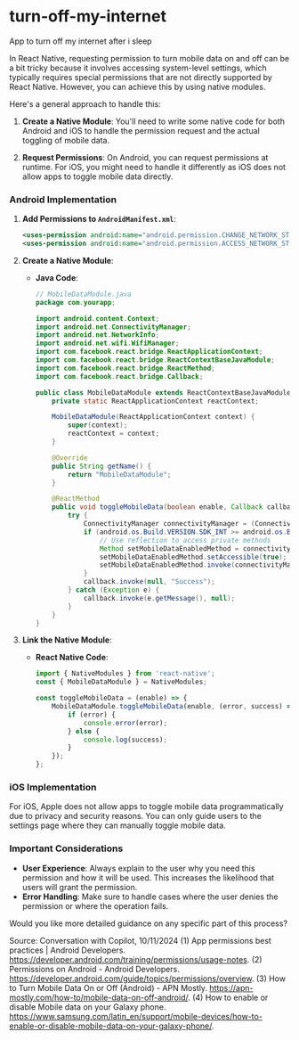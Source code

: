 # turn-off-my-internet
App to turn off my internet after i sleep


In React Native, requesting permission to turn mobile data on and off can be a bit tricky because it involves accessing system-level settings, which typically requires special permissions that are not directly supported by React Native. However, you can achieve this by using native modules.

Here's a general approach to handle this:

1. **Create a Native Module**: You'll need to write some native code for both Android and iOS to handle the permission request and the actual toggling of mobile data.

2. **Request Permissions**: On Android, you can request permissions at runtime. For iOS, you might need to handle it differently as iOS does not allow apps to toggle mobile data directly.

### Android Implementation

1. **Add Permissions to `AndroidManifest.xml`**:
    ```xml
    <uses-permission android:name="android.permission.CHANGE_NETWORK_STATE"/>
    <uses-permission android:name="android.permission.ACCESS_NETWORK_STATE"/>
    ```

2. **Create a Native Module**:
    - **Java Code**:
        ```java
        // MobileDataModule.java
        package com.yourapp;

        import android.content.Context;
        import android.net.ConnectivityManager;
        import android.net.NetworkInfo;
        import android.net.wifi.WifiManager;
        import com.facebook.react.bridge.ReactApplicationContext;
        import com.facebook.react.bridge.ReactContextBaseJavaModule;
        import com.facebook.react.bridge.ReactMethod;
        import com.facebook.react.bridge.Callback;

        public class MobileDataModule extends ReactContextBaseJavaModule {
            private static ReactApplicationContext reactContext;

            MobileDataModule(ReactApplicationContext context) {
                super(context);
                reactContext = context;
            }

            @Override
            public String getName() {
                return "MobileDataModule";
            }

            @ReactMethod
            public void toggleMobileData(boolean enable, Callback callback) {
                try {
                    ConnectivityManager connectivityManager = (ConnectivityManager) reactContext.getSystemService(Context.CONNECTIVITY_SERVICE);
                    if (android.os.Build.VERSION.SDK_INT >= android.os.Build.VERSION_CODES.LOLLIPOP) {
                        // Use reflection to access private methods
                        Method setMobileDataEnabledMethod = connectivityManager.getClass().getDeclaredMethod("setMobileDataEnabled", boolean.class);
                        setMobileDataEnabledMethod.setAccessible(true);
                        setMobileDataEnabledMethod.invoke(connectivityManager, enable);
                    }
                    callback.invoke(null, "Success");
                } catch (Exception e) {
                    callback.invoke(e.getMessage(), null);
                }
            }
        }
        ```

3. **Link the Native Module**:
    - **React Native Code**:
        ```javascript
        import { NativeModules } from 'react-native';
        const { MobileDataModule } = NativeModules;

        const toggleMobileData = (enable) => {
            MobileDataModule.toggleMobileData(enable, (error, success) => {
                if (error) {
                    console.error(error);
                } else {
                    console.log(success);
                }
            });
        };
        ```

### iOS Implementation

For iOS, Apple does not allow apps to toggle mobile data programmatically due to privacy and security reasons. You can only guide users to the settings page where they can manually toggle mobile data.

### Important Considerations

- **User Experience**: Always explain to the user why you need this permission and how it will be used. This increases the likelihood that users will grant the permission.
- **Error Handling**: Make sure to handle cases where the user denies the permission or where the operation fails.

Would you like more detailed guidance on any specific part of this process?

Source: Conversation with Copilot, 10/11/2024
(1) App permissions best practices | Android Developers. https://developer.android.com/training/permissions/usage-notes.
(2) Permissions on Android - Android Developers. https://developer.android.com/guide/topics/permissions/overview.
(3) How to Turn Mobile Data On or Off (Android) - APN Mostly. https://apn-mostly.com/how-to/mobile-data-on-off-android/.
(4) How to enable or disable Mobile data on your Galaxy phone. https://www.samsung.com/latin_en/support/mobile-devices/how-to-enable-or-disable-mobile-data-on-your-galaxy-phone/.